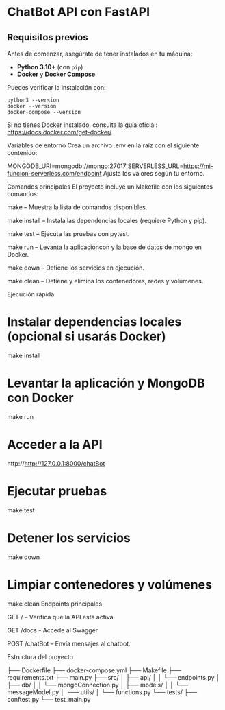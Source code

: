 # ChatBot API con FastAPI

## Requisitos previos

Antes de comenzar, asegúrate de tener instalados en tu máquina:

- **Python 3.10+** (con `pip`)
- **Docker** y **Docker Compose**

Puedes verificar la instalación con:
``` 
python3 --version
docker --version
docker-compose --version
```
Si no tienes Docker instalado, consulta la guía oficial:
https://docs.docker.com/get-docker/

Variables de entorno
Crea un archivo .env en la raíz con el siguiente contenido:

MONGODB_URI=mongodb://mongo:27017
SERVERLESS_URL=https://mi-funcion-serverless.com/endpoint
Ajusta los valores según tu entorno.

Comandos principales
El proyecto incluye un Makefile con los siguientes comandos:

make – Muestra la lista de comandos disponibles.

make install – Instala las dependencias locales (requiere Python y pip).

make test – Ejecuta las pruebas con pytest.

make run – Levanta la aplicacióncon y la base de datos de mongo en Docker.

make down – Detiene los servicios en ejecución.

make clean – Detiene y elimina los contenedores, redes y volúmenes.

Ejecución rápida
# Instalar dependencias locales (opcional si usarás Docker)
make install

# Levantar la aplicación y MongoDB con Docker
make run

# Acceder a la API
http://http://127.0.0.1:8000/chatBot

# Ejecutar pruebas
make test

# Detener los servicios
make down

# Limpiar contenedores y volúmenes
make clean
Endpoints principales

GET / – Verifica que la API está activa.

GET /docs - Accede al Swagger 

POST /chatBot – Envía mensajes al chatbot.

Estructura del proyecto

├── Dockerfile
├── docker-compose.yml
├── Makefile
├── requirements.txt
├── main.py
├── src/
│   ├── api/
│   │   └── endpoints.py
│   ├── db/
│   │   └── mongoConnection.py
│   ├── models/
│   │   └── messageModel.py
│   └── utils/
│       └── functions.py
└── tests/
    ├── conftest.py
    └── test_main.py
